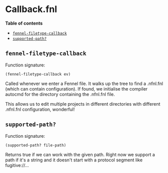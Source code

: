 # Callback.fnl

**Table of contents**

- [`fennel-filetype-callback`](#fennel-filetype-callback)
- [`supported-path?`](#supported-path)

## `fennel-filetype-callback`
Function signature:

```
(fennel-filetype-callback ev)
```

Called whenever we enter a Fennel file. It walks up the tree to find a
  .nfnl.fnl (which can contain configuration). If found, we initialise the
  compiler autocmd for the directory containing the .nfnl.fnl file.

  This allows us to edit multiple projects in different directories with
  different .nfnl.fnl configuration, wonderful!

## `supported-path?`
Function signature:

```
(supported-path? file-path)
```

Returns true if we can work with the given path. Right now we support a path if it's a string and it doesn't start with a protocol segment like fugitive://...


<!-- Generated with Fenneldoc v1.0.1
     https://gitlab.com/andreyorst/fenneldoc -->
